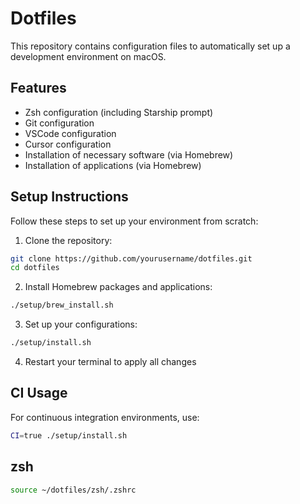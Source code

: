 # Dotfiles

This repository contains configuration files to automatically set up a development environment on macOS.

## Features

- Zsh configuration (including Starship prompt)
- Git configuration
- VSCode configuration
- Cursor configuration
- Installation of necessary software (via Homebrew)
- Installation of applications (via Homebrew)

## Setup Instructions

Follow these steps to set up your environment from scratch:

1. Clone the repository:

```bash
git clone https://github.com/yourusername/dotfiles.git
cd dotfiles
```

2. Install Homebrew packages and applications:

```bash
./setup/brew_install.sh
```

3. Set up your configurations:

```bash
./setup/install.sh
```

4. Restart your terminal to apply all changes

## CI Usage

For continuous integration environments, use:

```bash
CI=true ./setup/install.sh
```

## zsh

```bash
source ~/dotfiles/zsh/.zshrc
```
